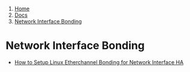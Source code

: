 <!-- -
Title: Network Interface Bonding
Description: Notes and links on Network Interface Bonding
First Published: 2014-06-21
- -->

<ol class="breadcrumb" itemprop="breadcrumb">
	<li><a href="/">Home</a></li>
	<li><a href="/docs/">Docs</a></li>
	<li><a href="/docs/network-interface-bonding.html">Network Interface Bonding</a></li>
</ol>

Network Interface Bonding
=========================

*   [How to Setup Linux Etherchannel Bonding for Network Interface HA](http://www.thegeekstuff.com/2014/06/linux-etherchannel-bonding/)
